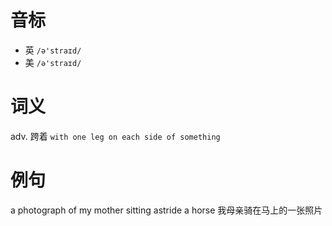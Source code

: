 # 音标

- 英 `/ə'straɪd/`
- 美 `/ə'straɪd/`

# 词义

adv. 跨着
`with one leg on each side of something`

# 例句

a photograph of my mother sitting astride a horse
我母亲骑在马上的一张照片



